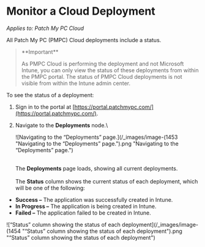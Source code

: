 # Monitor a Cloud Deployment

_Applies to: Patch My PC Cloud_

All Patch My PC (PMPC) Cloud deployments include a status.

<blockquote class="wp-block-quote">
<p>**Important**</p>
<p>As PMPC Cloud is performing the deployment and not Microsoft Intune, you can only view the status of these deployments from within the PMPC portal. The status of PMPC Cloud deployments is not visible from within the Intune admin center.</p>
</blockquote>

To see the status of a deployment:

1. Sign in to the portal at [https://portal.patchmypc.com/](https://portal.patchmypc.com/).
2.  Navigate to the **Deployments** node.\


    ![Navigating to the “Deployments” page.](/_images/image-(1453 "Navigating to the “Deployments” page.").png "Navigating to the “Deployments” page.")

    \
    The **Deployments** page loads, showing all current deployments. \
    \
    The **Status** column shows the current status of each deployment, which will be one of the following:

* **Success –** The application was successfully created in Intune.
* **In Progress –** The application is being created in Intune.
* **Failed –** The application failed to be created in Intune.

![“Status” column showing the status of each deployment](/_images/image-(1454 "“Status” column showing the status of each deployment").png "“Status” column showing the status of each deployment")